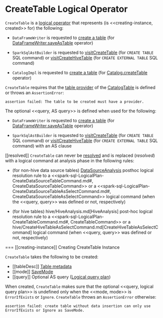 # CreateTable Logical Operator

`CreateTable` is a [logical operator](LogicalPlan.md) that represents (is <<creating-instance, created>> for) the following:

* `DataFrameWriter` is requested to [create a table](../DataFrameWriter.md#createTable) (for [DataFrameWriter.saveAsTable](../DataFrameWriter.md#saveAsTable) operator)

* `SparkSqlAstBuilder` is requested to [visitCreateTable](../sql/SparkSqlAstBuilder.md#visitCreateTable) (for `CREATE TABLE` SQL command) or [visitCreateHiveTable](../sql/SparkSqlAstBuilder.md#visitCreateHiveTable) (for `CREATE EXTERNAL TABLE` SQL command)

* `CatalogImpl` is requested to [create a table](../CatalogImpl.md#createTable) (for [Catalog.createTable](../Catalog.md#createTable) operator)

`CreateTable` requires that the [table provider](../CatalogTable.md#provider) of the [CatalogTable](#tableDesc) is defined or throws an `AssertionError`:

```text
assertion failed: The table to be created must have a provider.
```

The optional <<query, AS query>> is defined when used for the following:

* `DataFrameWriter` is requested to [create a table](../DataFrameWriter.md#createTable) (for [DataFrameWriter.saveAsTable](../DataFrameWriter.md#saveAsTable) operator)

* `SparkSqlAstBuilder` is requested to [visitCreateTable](../sql/SparkSqlAstBuilder.md#visitCreateTable) (for `CREATE TABLE` SQL command) or [visitCreateHiveTable](../sql/SparkSqlAstBuilder.md#visitCreateHiveTable) (for `CREATE EXTERNAL TABLE` SQL command) with an AS clause

[[resolved]]
`CreateTable` can never be [resolved](../expressions/Expression.md#resolved) and is replaced (_resolved_) with a logical command at analysis phase in the following rules:

* (for non-hive data source tables) [DataSourceAnalysis](../logical-analysis-rules/DataSourceAnalysis.md) posthoc logical resolution rule to a <<spark-sql-LogicalPlan-CreateDataSourceTableCommand.md#, CreateDataSourceTableCommand>> or a <<spark-sql-LogicalPlan-CreateDataSourceTableAsSelectCommand.md#, CreateDataSourceTableAsSelectCommand>> logical command (when the <<query, query>> was defined or not, respectively)

* (for hive tables) hive/HiveAnalysis.md[HiveAnalysis] post-hoc logical resolution rule to a <<spark-sql-LogicalPlan-CreateTableCommand.md#, CreateTableCommand>> or a hive/CreateHiveTableAsSelectCommand.md[CreateHiveTableAsSelectCommand] logical command (when <<query, query>> was defined or not, respectively)

=== [[creating-instance]] Creating CreateTable Instance

`CreateTable` takes the following to be created:

* [[tableDesc]] [Table metadata](../CatalogTable.md)
* [[mode]] [SaveMode](../DataFrameWriter.md#SaveMode)
* [[query]] Optional AS query ([Logical query plan](../logical-operators/LogicalPlan.md))

When created, `CreateTable` makes sure that the optional <<query, logical query plan>> is undefined only when the <<mode, mode>> is `ErrorIfExists` or `Ignore`. `CreateTable` throws an `AssertionError` otherwise:

```
assertion failed: create table without data insertion can only use ErrorIfExists or Ignore as SaveMode.
```
